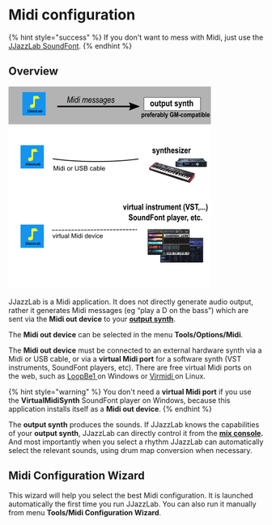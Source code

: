 # Midi configuration

{% hint style="success" %}
If you don't want to mess with Midi, just use the [JJazzLab SoundFont](jjazzlab-soundfont/).&#x20;
{% endhint %}

## Overview

![](<../.gitbook/assets/midiwizard-image1 (2).png>)

JJazzLab is a Midi application. It does not directly generate audio output, rather it generates Midi messages (eg “play a D on the bass”) which are sent via the **Midi out device** to your [**output synth**](output-synth.md).&#x20;

The **Midi out device** can be selected in the menu **Tools/Options/Midi**.

The **Midi out device** must be connected to an external hardware synth via a Midi or USB cable, or via a **virtual Midi port** for a software synth (VST instruments, SoundFont players, etc). There are free virtual Midi ports on the web, such as [LoopBe1 ](https://nerds.de/en/loopbe1.html)on Windows or [Virmidi ](https://alsa.opensrc.org/Virmidi)on Linux.

{% hint style="warning" %}
You don't need a **virtual Midi port** if you use the **VirtualMidiSynth** SoundFont player on Windows, because this application installs itself as a **Midi out device**.
{% endhint %}

The **output synth** produces the sounds. If JJazzLab knows the capabilities of your **output synth**, JJazzLab can directly control it from the [**mix console**](../editors/mix-console.md)**.** And most importantly when you select a rhythm JJazzLab can automatically select the relevant sounds, using drum map conversion when necessary.&#x20;

## Midi Configuration Wizard <a href="#midi-configuration-wizard" id="midi-configuration-wizard"></a>

This wizard will help you select the best Midi configuration.  It is launched automatically the first time you run JJazzLab. You can also run it manually from menu **Tools/Midi Configuration Wizard**.
